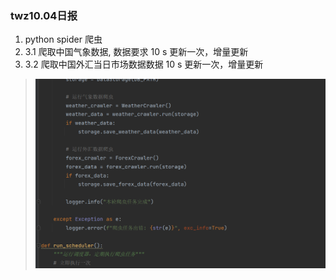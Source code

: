 ### twz10.04日报


1. python spider 爬⾍ 
2. 3.1 爬取中国⽓象数据, 数据要求 10 s 更新⼀次，增量更新 
3. 3.2 爬取中国外汇当⽇市场数据数据 10 s 更新⼀次，增量更新
>![img_18.png](img_18.png)